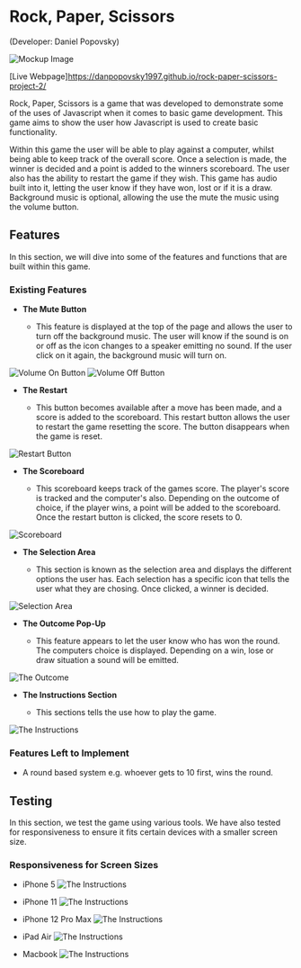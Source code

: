 # Rock, Paper, Scissors
(Developer: Daniel Popovsky)

![Mockup Image](docs/mockup.png)

[Live Webpage]https://danpopovsky1997.github.io/rock-paper-scissors-project-2/

Rock, Paper, Scissors is a game that was developed to demonstrate some of the uses of Javascript when it comes to basic game development. This game aims to show the user how Javascript is used to create basic functionality.

Within this game the user will be able to play against a computer, whilst being able to keep track of the overall score. Once a selection is made, the winner is decided and a point is added to the winners scoreboard. The user also has the ability to restart the game if they wish. This game has audio built into it, letting the user know if they have won, lost or if it is a draw. Background music is optional, allowing the use the mute the music using the volume button.

## Features 

In this section, we will dive into some of the features and functions that are built within this game.

### Existing Features

- __The Mute Button__

  - This feature is displayed at the top of the page and allows the user to turn off the background music. The user will know if the sound is on or off as the icon changes to a speaker emitting no sound. If the user click on it again, the background music will turn on.

![Volume On Button](docs/volumeon.PNG)
![Volume Off Button](docs/volumeoff.PNG)

- __The Restart__

  - This button becomes available after a move has been made, and a score is added to the scoreboard. This restart button allows the user to restart the game resetting the score. The button disappears when the game is reset.

![Restart Button](docs/restart.PNG)

- __The Scoreboard__

  - This scoreboard keeps track of the games score. The player's score is tracked and the computer's also. Depending on the outcome of choice, if the player wins, a point will be added to the scoreboard. Once the restart button is clicked, the score resets to 0.

![Scoreboard](docs/scoreboard.PNG)

- __The Selection Area__

  - This section is known as the selection area and displays the different options the user has. Each selection has a specific icon that tells the user what they are chosing. Once clicked, a winner is decided.

![Selection Area](docs/selection.PNG)

- __The Outcome Pop-Up__

  - This feature appears to let the user know who has won the round. The computers choice is displayed. Depending on a win, lose or draw situation a sound will be emitted.

![The Outcome](docs/outcome.PNG)

- __The Instructions Section__

  - This sections tells the use how to play the game.

![The Instructions](docs/instructions.PNG)

### Features Left to Implement

- A round based system e.g. whoever gets to 10 first, wins the round.

## Testing 

In this section, we test the game using various tools. We have also tested for responsiveness to ensure it fits certain devices with a smaller screen size.

### Responsiveness for Screen Sizes

- iPhone 5 
![The Instructions](docs/iphone5.png)

- iPhone 11 
![The Instructions](docs/iphone11.png)

- iPhone 12 Pro Max 
![The Instructions](docs/iphone12pro.png)

- iPad Air 
![The Instructions](docs/ipadair.png)

- Macbook 
![The Instructions](docs/macbook.png)

 

